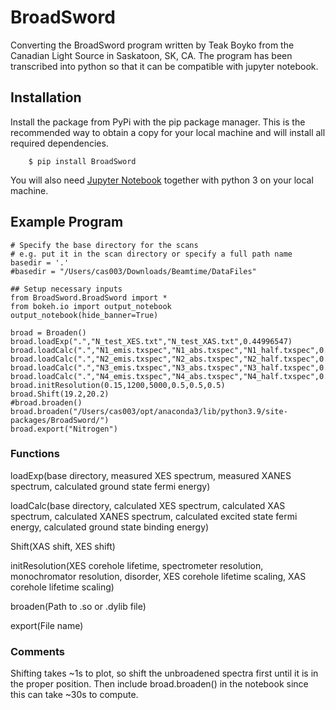 # BroadSword
Converting the BroadSword program written by Teak Boyko from the Canadian Light Source in Saskatoon, SK, CA.
The program has been transcribed into python so that it can be compatible with jupyter notebook.

## Installation

Install the package from PyPi with the pip package manager. This is the recommended way to obtain a copy for your local machine and will install all required dependencies.

```
    $ pip install BroadSword
```

You will also need [Jupyter Notebook](https://github.com/jupyter) together with python 3 on your local machine.

## Example Program

```
# Specify the base directory for the scans
# e.g. put it in the scan directory or specify a full path name
basedir = '.'
#basedir = "/Users/cas003/Downloads/Beamtime/DataFiles"

## Setup necessary inputs
from BroadSword.BroadSword import *
from bokeh.io import output_notebook
output_notebook(hide_banner=True)

broad = Broaden()
broad.loadExp(".","N_test_XES.txt","N_test_XAS.txt",0.44996547)
broad.loadCalc(".","N1_emis.txspec","N1_abs.txspec","N1_half.txspec",0.45062079,27.176237)
broad.loadCalc(".","N2_emis.txspec","N2_abs.txspec","N2_half.txspec",0.45091878,27.177975)
broad.loadCalc(".","N3_emis.txspec","N3_abs.txspec","N3_half.txspec",0.45090808,27.122234)
broad.loadCalc(".","N4_emis.txspec","N4_abs.txspec","N4_half.txspec",0.45088602,27.177070)
broad.initResolution(0.15,1200,5000,0.5,0.5,0.5)
broad.Shift(19.2,20.2)
#broad.broaden()
broad.broaden("/Users/cas003/opt/anaconda3/lib/python3.9/site-packages/BroadSword/")
broad.export("Nitrogen")
```

### Functions

loadExp(base directory, measured XES spectrum, measured XANES spectrum, calculated ground state fermi energy)

loadCalc(base directory, calculated XES spectrum, calculated XAS spectrum, calculated XANES spectrum, calculated excited state fermi energy, calculated ground state binding energy)

Shift(XAS shift, XES shift)

initResolution(XES corehole lifetime, spectrometer resolution, monochromator resolution, disorder, XES corehole lifetime scaling, XAS corehole lifetime scaling)

broaden(Path to .so or .dylib file)

export(File name)

### Comments

Shifting takes ~1s to plot, so shift the unbroadened spectra first until it is in the proper position. Then include broad.broaden() in the notebook since this can take ~30s to compute.
